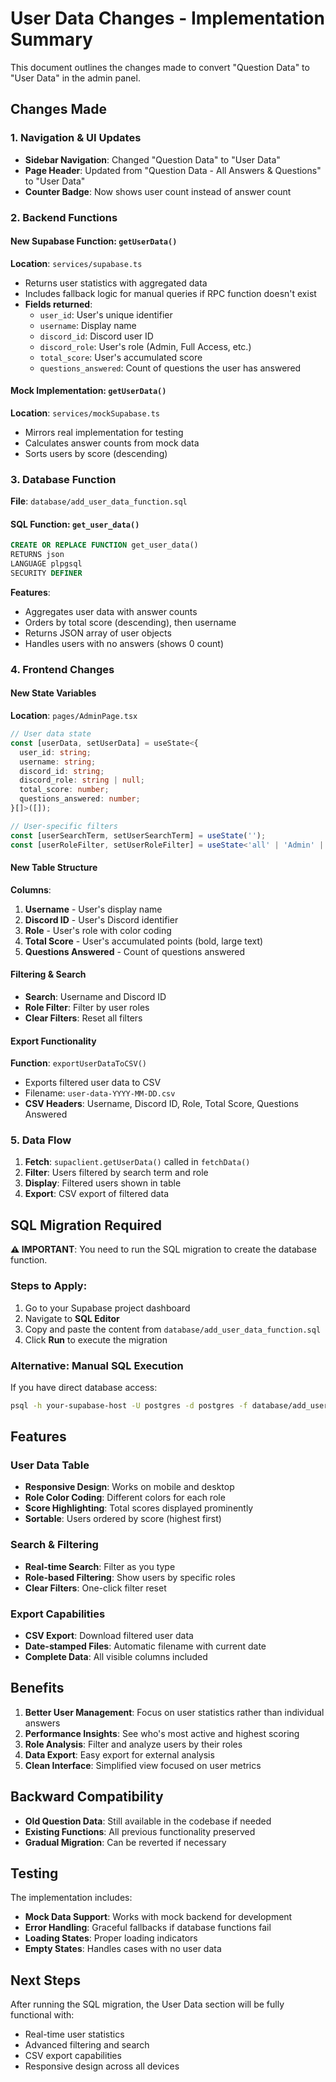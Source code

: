 # User Data Changes - Implementation Summary

This document outlines the changes made to convert "Question Data" to "User Data" in the admin panel.

## Changes Made

### 1. **Navigation & UI Updates**
- **Sidebar Navigation**: Changed "Question Data" to "User Data"
- **Page Header**: Updated from "Question Data - All Answers & Questions" to "User Data"
- **Counter Badge**: Now shows user count instead of answer count

### 2. **Backend Functions**

#### **New Supabase Function**: `getUserData()`
**Location**: `services/supabase.ts`
- Returns user statistics with aggregated data
- Includes fallback logic for manual queries if RPC function doesn't exist
- **Fields returned**:
  - `user_id`: User's unique identifier
  - `username`: Display name
  - `discord_id`: Discord user ID
  - `discord_role`: User's role (Admin, Full Access, etc.)
  - `total_score`: User's accumulated score
  - `questions_answered`: Count of questions the user has answered

#### **Mock Implementation**: `getUserData()`
**Location**: `services/mockSupabase.ts`
- Mirrors real implementation for testing
- Calculates answer counts from mock data
- Sorts users by score (descending)

### 3. **Database Function**
**File**: `database/add_user_data_function.sql`

#### **SQL Function**: `get_user_data()`
```sql
CREATE OR REPLACE FUNCTION get_user_data()
RETURNS json
LANGUAGE plpgsql
SECURITY DEFINER
```

**Features**:
- Aggregates user data with answer counts
- Orders by total score (descending), then username
- Returns JSON array of user objects
- Handles users with no answers (shows 0 count)

### 4. **Frontend Changes**

#### **New State Variables**
**Location**: `pages/AdminPage.tsx`
```typescript
// User data state
const [userData, setUserData] = useState<{
  user_id: string;
  username: string;
  discord_id: string;
  discord_role: string | null;
  total_score: number;
  questions_answered: number;
}[]>([]);

// User-specific filters
const [userSearchTerm, setUserSearchTerm] = useState('');
const [userRoleFilter, setUserRoleFilter] = useState<'all' | 'Admin' | 'Full Access' | 'NADSOG' | 'Mon' | 'Nads'>('all');
```

#### **New Table Structure**
**Columns**:
1. **Username** - User's display name
2. **Discord ID** - User's Discord identifier
3. **Role** - User's role with color coding
4. **Total Score** - User's accumulated points (bold, large text)
5. **Questions Answered** - Count of questions answered

#### **Filtering & Search**
- **Search**: Username and Discord ID
- **Role Filter**: Filter by user roles
- **Clear Filters**: Reset all filters

#### **Export Functionality**
**Function**: `exportUserDataToCSV()`
- Exports filtered user data to CSV
- Filename: `user-data-YYYY-MM-DD.csv`
- **CSV Headers**: Username, Discord ID, Role, Total Score, Questions Answered

### 5. **Data Flow**
1. **Fetch**: `supaclient.getUserData()` called in `fetchData()`
2. **Filter**: Users filtered by search term and role
3. **Display**: Filtered users shown in table
4. **Export**: CSV export of filtered data

## SQL Migration Required

**⚠️ IMPORTANT**: You need to run the SQL migration to create the database function.

### **Steps to Apply**:
1. Go to your Supabase project dashboard
2. Navigate to **SQL Editor**
3. Copy and paste the content from `database/add_user_data_function.sql`
4. Click **Run** to execute the migration

### **Alternative**: Manual SQL Execution
If you have direct database access:
```bash
psql -h your-supabase-host -U postgres -d postgres -f database/add_user_data_function.sql
```

## Features

### **User Data Table**
- **Responsive Design**: Works on mobile and desktop
- **Role Color Coding**: Different colors for each role
- **Score Highlighting**: Total scores displayed prominently
- **Sortable**: Users ordered by score (highest first)

### **Search & Filtering**
- **Real-time Search**: Filter as you type
- **Role-based Filtering**: Show users by specific roles
- **Clear Filters**: One-click filter reset

### **Export Capabilities**
- **CSV Export**: Download filtered user data
- **Date-stamped Files**: Automatic filename with current date
- **Complete Data**: All visible columns included

## Benefits

1. **Better User Management**: Focus on user statistics rather than individual answers
2. **Performance Insights**: See who's most active and highest scoring
3. **Role Analysis**: Filter and analyze users by their roles
4. **Data Export**: Easy export for external analysis
5. **Clean Interface**: Simplified view focused on user metrics

## Backward Compatibility

- **Old Question Data**: Still available in the codebase if needed
- **Existing Functions**: All previous functionality preserved
- **Gradual Migration**: Can be reverted if necessary

## Testing

The implementation includes:
- **Mock Data Support**: Works with mock backend for development
- **Error Handling**: Graceful fallbacks if database functions fail
- **Loading States**: Proper loading indicators
- **Empty States**: Handles cases with no user data

## Next Steps

After running the SQL migration, the User Data section will be fully functional with:
- Real-time user statistics
- Advanced filtering and search
- CSV export capabilities
- Responsive design across all devices
